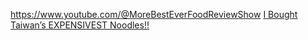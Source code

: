 https://www.youtube.com/@MoreBestEverFoodReviewShow
[I Bought Taiwan’s EXPENSIVEST Noodles!!](https://youtu.be/tjuUidyCQ3M)
